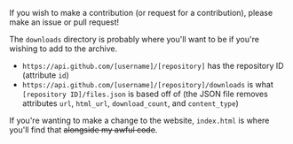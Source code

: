 If you wish to make a contribution (or request for a contribution), please make an issue or pull request!

The `downloads` directory is probably where you'll want to be if you're wishing to add to the archive.
* `https://api.github.com/[username]/[repository]` has the repository ID (attribute `id`)
* `https://api.github.com/[username]/[repository]/downloads` is what `[repository ID]/files.json` is based off of (the JSON file removes attributes `url`, `html_url`, `download_count`, and `content_type`)

If you're wanting to make a change to the website, `index.html` is where you'll find that ~~alongside my awful code~~.
